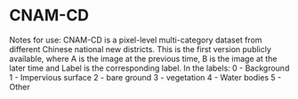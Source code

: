 # CNAM-CD
Notes for use:
CNAM-CD is a pixel-level multi-category dataset from different Chinese national new districts. This is the first version publicly available, where A is the image at the previous time, B is the image at the later time and Label is the corresponding label.
In the labels:
0 - Background
1 - Impervious surface
2 - bare ground
3 - vegetation 
4 - Water bodies
5 - Other
